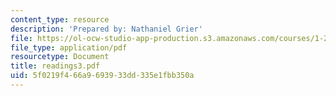 ```yaml
---
content_type: resource
description: 'Prepared by: Nathaniel Grier'
file: https://ol-ocw-studio-app-production.s3.amazonaws.com/courses/1-224j-carrier-systems-fall-2003/5f0219f466a9693933dd335e1fbb350a_readings3.pdf
file_type: application/pdf
resourcetype: Document
title: readings3.pdf
uid: 5f0219f4-66a9-6939-33dd-335e1fbb350a
---
```

